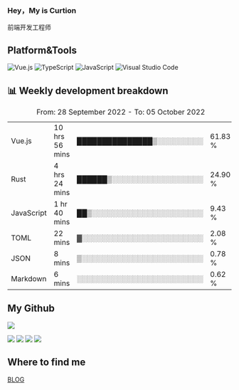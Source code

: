 ### Hey，My is Curtion
前端开发工程师
## Platform&Tools

![Vue.js](https://img.shields.io/badge/-Vue.js-4FC08D?style=flat-square&logo=Vue.js&logoColor=white)
![TypeScript](https://img.shields.io/badge/-TypeScript-007ACC?style=flat-square&logo=typescript&logoColor=white)
![JavaScript](https://img.shields.io/badge/-JavaScript-F7DF1E?style=flat-square&logo=javascript&logoColor=black)
![Visual Studio Code](https://img.shields.io/badge/-VSCode-007ACC?style=flat-square&logo=Visual-Studio-Code&logoColor=white)

## 📊 Weekly development breakdown

<!--START_SECTION:waka-->

<table><caption>From: 28 September 2022 - To: 05 October 2022</caption><tr><td>Vue.js</td><td>10 hrs 56 mins</td><td>███████████████▒░░░░░░░░░</td><td>61.83 %</td></tr><tr><td>Rust</td><td>4 hrs 24 mins</td><td>██████▒░░░░░░░░░░░░░░░░░░</td><td>24.90 %</td></tr><tr><td>JavaScript</td><td>1 hr 40 mins</td><td>██▒░░░░░░░░░░░░░░░░░░░░░░</td><td>9.43 %</td></tr><tr><td>TOML</td><td>22 mins</td><td>▓░░░░░░░░░░░░░░░░░░░░░░░░</td><td>2.08 %</td></tr><tr><td>JSON</td><td>8 mins</td><td>▒░░░░░░░░░░░░░░░░░░░░░░░░</td><td>0.78 %</td></tr><tr><td>Markdown</td><td>6 mins</td><td>░░░░░░░░░░░░░░░░░░░░░░░░░</td><td>0.62 %</td></tr></table>

<!--END_SECTION:waka-->

## My Github

![](http://github-profile-summary-cards.vercel.app/api/cards/profile-details?username=curtion&theme=nord_bright)

![](http://github-profile-summary-cards.vercel.app/api/cards/stats?username=curtion&theme=nord_bright)
![](http://github-profile-summary-cards.vercel.app/api/cards/productive-time?username=curtion&theme=nord_bright&utcOffset=8)
![](http://github-profile-summary-cards.vercel.app/api/cards/repos-per-language?username=curtion&theme=nord_bright)
![](http://github-profile-summary-cards.vercel.app/api/cards/most-commit-language?username=curtion&theme=nord_bright)

## Where to find me

[BLOG](https://blog.3gxk.net)
